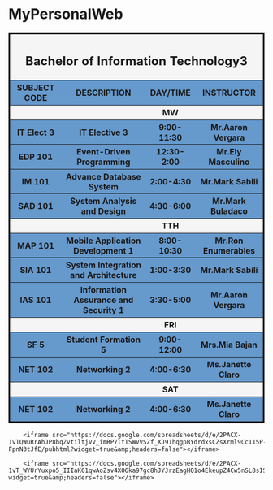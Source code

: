 # MyPersonalWeb
<!DOCTYPE html>
<html lang="eng">
    <style>
    
         th {
          border: solid gray;
          border-radius: 30px;
          
        }
        table{
            border: solid black;
           
        }
       .wew{
           background-color:whitesmoke;
       }
      
        .ambot{
         width: 100%;
        background-color: rgb(102, 153, 204);
        
        iframe{
        width: 100%;
        height: 500px;
        }
        
        iframe{
        width: 100%;
        height: 500px;
        }
        
}
      </style>
<title> My Personal Website</title>
<body>
    <table class="ambot">  
        <tr style="  background-color:whitesmoke;">
            <th colspan="4"><h2>Bachelor of Information Technology3</h2></th>
          </tr>
      <tr><th>SUBJECT CODE</th><th>DESCRIPTION</th><th>DAY/TIME</th><th>INSTRUCTOR</th></tr>  
        <tr class="wew"><th>            </th><th>           </th><th>    MW    </th><th>               </th></tr> 
        <tr ></tr><th>IT Elect 3</th><th>IT Elective 3</th><th>9:00-11:30</th><th>Mr.Aaron Vergara</th>
        <tr ></tr><th>	EDP 101</th><th>Event-Driven Programming</th><th>12:30-2:00</th><th>Mr.Ely Masculino</th>
        <tr></tr><th>IM 101</th><th>Advance Database System</th><th>2:00-4:30</th><th>Mr.Mark Sabili</th>
        <tr ></tr><th>SAD 101</th><th>System Analysis and Design</th><th>4:30-6:00</th><th>Mr.Mark Buladaco</th></tr> 
        <tr class="wew"><th>            </th><th>           </th><th>    TTH   </th><th>               </th></tr> 
        <tr ></tr><th>MAP 101</th><th>Mobile Application Development 1</th><th>8:00-10:30</th><th>Mr.Ron Enumerables</th></tr> 
        <tr></tr><th>	SIA 101</th><th>System Integration and Architecture</th><th>1:00-3:30</th><th>Mr.Mark Sabili</th></tr> 
        <tr ></tr><th>IAS 101</th><th>Information Assurance and Security 1</th><th>3:30-5:00</th><th>Mr.Aaron Vergara</th></tr> 
        <tr class="wew"><th>            </th><th>           </th><th>    FRI   </th><th>               </th></tr>
        <tr ><th>SF 5</th><th>Student Formation 5</th><th>9:00-12:00</th><th>Mrs.Mia Bajan</th></tr> 
        <tr><th>NET 102</th><th>Networking 2</th><th>4:00-6:30</th><th>Ms.Janette Claro</th></tr> 
        <tr class="wew"><th>            </th><th>           </th><th>    SAT    </th><th>               </th></tr>
        <tr><th>NET 102</th><th>Networking 2</th><th>4:00-6:30</th><th>Ms.Janette Claro</th></tr> 
        </table> 
        
        <iframe src="https://docs.google.com/spreadsheets/d/e/2PACX-1vTQWuRrAhJP8bqZvtiltjVV_imRP7ltTSWVVSZf_XJ91hqgpBYdrdxsCZsXrml9Cc115P-FpnN3tJfE/pubhtml?widget=true&amp;headers=false"></iframe>    
        
        <iframe src="https://docs.google.com/spreadsheets/d/e/2PACX-1vT_WYUrYuxpo5_IIIaK61qwAoZsv4XO6ka97gc8hJYJrzEagHQ1o4EkeupZ4Cw5nSL8sISq_Mr5r_CF/pubhtml?widget=true&amp;headers=false"></iframe>

</body>
</html>
